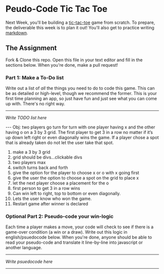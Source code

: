 # Peudo-Code Tic Tac Toe

Next Week, you'll be building a [tic-tac-toe](https://en.wikipedia.org/wiki/Tic-tac-toe) game from scratch. To prepare, the deliverable this week is to plan it out! You'll also get to practice writing [markdown](https://guides.github.com/features/mastering-markdown/).

## The Assignment

Fork & Clone this repo. Open this file in your text editor and fill in the sections below. When you're done, make a pull request!

### Part 1: Make a To-Do list

Write out a list of *all* the things you need to do to code this game. This can be as detailed or high-level, though we recommend the former. This is your first time planning an app, so just have fun and just see what you can come up with. There's no right way.

---

*Write TODO list here*

--- Obj: two players go turn for turn with one player having x and the other having o on a 3 by 3 grid. The first player to get 3 in a row no matter if it’s up down left right or even diagonally wins the game. If a player chose a spot that is already taken do not let the user take that spot.

1. make a 3 by 3 grid
2. grid should be divs...clickable divs
3. two players max
4. switch turns back and forth
5. give the option for the player to choose x or o with x going first
6. give the user the option to choose a spot on the grid to place x
7. let the next player choose a placement for the o
8. first person to get 3 in a row wins
9. Can win left to right, top to bottom or even diagonally.
10. Lets the user know who won the game.
11. Restart game after winner is declared


### Optional Part 2: Pseudo-code your win-logic

Each time a player makes a move, your code will check to see if there is a game-over condition (a win or a draw). Write out this logic in english/psuedocode below. When you're done, anyone should be able to read your pseudo-code and translate it line-by-line into javascript or another language.

---

*Write psuedocode here*

---
